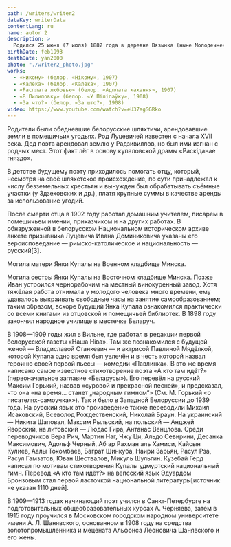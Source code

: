 ```yaml
---
path: /writers/writer2
dataKey: writerData
contentLang: ru
name: autor 2
description: >
  Родился 25 июня (7 июля) 1882 года в деревне Вязынка (ныне Молодечненского района Минской области Белоруссии) в белорусской католической семье Доминика Онуфриевича Луцевича и Бенигны Ивановны Луцевич (дев. Волосевич).
birthDate: feb1993
deathDate: yan2000
photo: "./writer2_photo.jpg"
works:
  - «Никому» (белор. «Нікому», 1907)
  - «Калека» (белор. «Калека», 1907)
  - «Расплата любовью» (белор. «Адплата кахання», 1907)
  - «В Пилиповку» (белор. «У Піліпаўку», 1908)
  - «За что?» (белор. «За што?», 1908)
video: https://www.youtube.com/watch?v=eU37agSGRko
---
```


Родители были обедневшие белорусские шляхтичи, арендовавшие земли в помещичьих угодьях. Род Луцевичей известен с начала XVII века. Дед поэта арендовал землю у Радзивиллов, но был ими изгнан с родных мест. Этот факт лёг в основу купаловской драмы «Раскіданае гняздо».

В детстве будущему поэту приходилось помогать отцу, который, несмотря на своё шляхетское происхождение, по сути принадлежал к числу безземельных крестьян и вынужден был обрабатывать съёмные участки (у Здзеховских и др.), платя крупные суммы в качестве аренды за использование угодий.

После смерти отца в 1902 году работал домашним учителем, писарем в помещичьем имении, приказчиком и на других работах. В обнаруженной в белорусском Национальном историческом архиве анкете призывника Луцевича Ивана Доминиковича указаны его вероисповедание — римско-католическое и национальность — русский[3].

Могила матери Янки Купалы на Военном кладбище Минска.

Могила сестры Янки Купалы на Восточном кладбище Минска.
Позже Иван устроился чернорабочим на местный винокуренный завод. Хотя тяжёлая работа отнимала у молодого человека много времени, ему удавалось выкраивать свободные часы на занятие самообразованием; таким образом, вскоре будущий Янка Купала ознакомился практически со всеми книгами из отцовской и помещичьей библиотек. В 1898 году закончил народное училище в местечке Беларуч.

В 1908—1909 годы жил в Вильне, где работал в редакции первой белорусской газеты «Наша Ніва». Там же познакомился с будущей женой — Владиславой Станкевич — и актрисой Павлиной Мядёлкой, которой Купала одно время был увлечён и в честь которой назвал героиню своей первой пьесы — комедии «Павлинка». В это же время написано самое известное стихотворение поэта «А кто там идёт?» (первоначальное заглавие «Беларусы»). Его перевёл на русский Максим Горький, назвав «суровой и прекрасной песней», и предсказал, что она «на время… станет „народным гимном“» (См. М. Горький «о писателях-самоучках»). Так и было в Западной Белоруссии до 1939 года. На русский язык это произведение также переводили Михаил Исаковский, Всеволод Рождественский, Николай Браун. На украинский — Никита Шаповал, Максим Рыльский, на польский — Анджей Яворский, на литовский — Людас Гира, Антанас Венцлова. Среди переводчиков Вера Рич, Мартин Наг, Чжу Ци, Альдо Севирини, Десанка Максимович, Адольф Черный, Аб ар Рахман аль Хамиси, Кайсын Кулиев, Аалы Токомбаев, Баграт Шинкуба, Наири Зарьян, Расул Рза, Расул Гамзатов, Юван Шествалов, Микуль Шульгин. Кузебай Герд написал по мотивам стихотворения Купалы удмуртский национальный гимн. Перевод «А кто там идёт?» на вепсский язык Эдуардом Бронзовым стал первой ласточкой национальной литературы[источник не указан 1110 дней].

В 1909—1913 годах начинающий поэт учился в Санкт-Петербурге на подготовительных общеобразовательных курсах А. Черняева, затем в 1915 году проучился в Московском городском народном университете имени А. Л. Шанявского, основанном в 1908 году на средства золотопромышленника и мецената Альфонса Леоновича Шанявского и его жены.
